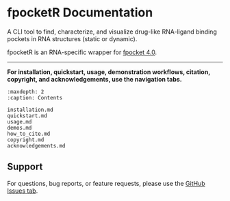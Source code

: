 # fpocketR Documentation

A CLI tool to find, characterize, and visualize drug-like RNA-ligand binding pockets in RNA structures (static or dynamic).

fpocketR is an RNA-specific wrapper for [fpocket 4.0](https://github.com/Discngine/fpocket).

---

**For installation, quickstart, usage, demonstration workflows, citation, copyright, and acknowledgements, use the navigation tabs.**


```{toctree}
:maxdepth: 2
:caption: Contents

installation.md
quickstart.md
usage.md
demos.md
how_to_cite.md
copyright.md
acknowledgements.md
```

## Support

For questions, bug reports, or feature requests, please use the [GitHub Issues tab](https://github.com/Weeks-UNC/fpocketR/issues).
